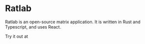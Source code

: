 # Ratlab

Ratlab is an open-source matrix application.
It is written in Rust and Typescript, and uses React.

Try it out at
